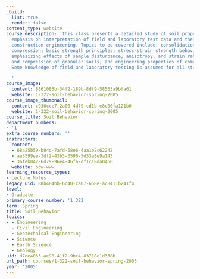 ```yaml
---
_build:
  list: true
  render: false
content_type: website
course_description: 'This class presents a detailed study of soil properties with
  emphasis on interpretation of field and laboratory test data and their use in soft-ground
  construction engineering. Topics to be covered include: consolidation and secondary
  compression; basic strength principles; stress-strain strength behavior of clays,
  emphasizing effects of sample disturbance, anisotropy, and strain rate; strength
  and compression of granular soils; and engineering properties of compacted soils.
  Some knowledge of field and laboratory testing is assumed for all students.

  '
course_image:
  content: 8861085b-34f2-189b-8df9-58563a9bfa61
  website: 1-322-soil-behavior-spring-2005
course_image_thumbnail:
  content: c930ccc7-2a00-4d79-cd1b-e8c00fa121b0
  website: 1-322-soil-behavior-spring-2005
course_title: Soil Behavior
department_numbers:
- '1'
extra_course_numbers: ''
instructors:
  content:
  - 68a25b59-b04c-7afd-58e6-4aa1e2c62242
  - aa3599ee-3df2-43b3-3590-5d33a8e9a143
  - 3afeb042-6d79-96e4-46f6-df1c18da0450
  website: ocw-www
learning_resource_types:
- Lecture Notes
legacy_uid: 88b484bb-6c40-ca07-668e-ac8411b241f4
level:
- Graduate
primary_course_number: '1.322'
term: Spring
title: Soil Behavior
topics:
- - Engineering
  - Civil Engineering
  - Geotechnical Engineering
- - Science
  - Earth Science
  - Geology
uid: d7de4033-ae98-41f2-9bc4-83718e1d338b
url_path: courses/1-322-soil-behavior-spring-2005
year: '2005'
---
```

